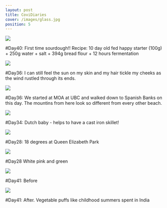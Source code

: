 ```yaml
---
layout: post
title: CoviDiaries
cover: /images/glass.jpg
position: 5
---
```



<div class="photo">
  <img src="/images/wholewh.jpg"/>
  <p>#Day40: First time sourdough!! Recipe: 10 day old fed happy starter (100g) + 250g water + salt + 394g bread flour + 12 hours fermentation </p>
</div>

<div class="photo">
   <div class="left">
    <img src="/images/wreck.jpg"/>
    <p>#Day36: I can still feel the sun on my skin and my hair tickle my cheeks as the wind rustled through its ends.</p>
   </div>
   <div class="right">
    <img src="/images/spanb.jpg"/>
    <p>#Day36: We started at MOA at UBC and walked down to Spanish Banks on this day. The mountins from here look so different from every other beach.</p>
   </div>
  </div>

<div class="photo">
  <img src="/images/dutch.jpg"/>
  <p>#Day34: Dutch baby - helps to have a cast iron skillet! </p>
</div>

<div class="photo">
   <div class="left">
    <img src="/images/QueenE1.jpg"/>
    <p>#Day28: 18 degrees at Queen Elizabeth Park</p>
   </div>
   <div class="right">
    <img src="/images/QueenE2.jpg"/>
    <p>#Day28 White pink and green</p>
   </div>
  </div>
<div class="photo">
  <img src="/images/vegpuffs1.jpg"/>
  <p>#Day41: Before </p>
</div>

<div class="photo">
  <img src="/images/vegpuffs2.jpg"/>
  <p>#Day41: After. Vegetable puffs like childhood summers spent in India</p>
</div>
